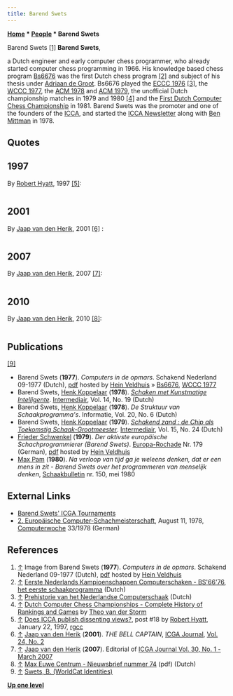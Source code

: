 ```yaml
---
title: Barend Swets
---
```

**[Home](Home "Home") * [People](People "People") * Barend Swets**

[](File:BarendSwets.jpg) Barend Swets <a id="cite-note-1" href="#cite-ref-1">[1]</a>
**Barend Swets**,

a Dutch engineer and early computer chess programmer, who already started computer chess programming in 1966. His knowledge based chess program [Bs6676](Bs6676 "Bs6676") was the first Dutch chess program <a id="cite-note-2" href="#cite-ref-2">[2]</a> and subject of his thesis under [Adriaan de Groot](Adriaan_de_Groot "Adriaan de Groot"). Bs6676 played the [ECCC 1976](ECCC_1976 "ECCC 1976") <a id="cite-note-3" href="#cite-ref-3">[3]</a>, the [WCCC 1977](WCCC_1977 "WCCC 1977"), the [ACM 1978](ACM_1978 "ACM 1978") and [ACM 1979](ACM_1979 "ACM 1979"), the unofficial Dutch championship matches in 1979 and 1980 <a id="cite-note-4" href="#cite-ref-4">[4]</a> and the [First Dutch Computer Chess Championship](DOCCC_1981 "DOCCC 1981") in 1981. Barend Swets was the promoter and one of the founders of the [ICCA](ICCA "ICCA"), and started the [ICCA Newsletter](ICGA_Journal "ICGA Journal") along with [Ben Mittman](Ben_Mittman "Ben Mittman") in 1978.

## Quotes

## 1997

By [Robert Hyatt](Robert_Hyatt "Robert Hyatt"), 1997 <a id="cite-note-5" href="#cite-ref-5">[5]</a>:

```C++Problem is, no one else has stepped forward.  I was there when Barend Swets (Believe the spelling is correct) proposed forming this organization in [1977](WCCC_1977 "WCCC 1977") in Toronto.  I was one of many that stood up and said "yes, I'll join." However, others stood up and said I'll not only join, I'll help for nothing, and the [ICCA](ICCA "ICCA") was formed, and continues to work this way.  

```

## 2001

By [Jaap van den Herik](Jaap_van_den_Herik "Jaap van den Herik"), 2001 <a id="cite-note-6" href="#cite-ref-6">[6]</a> :

```C++In 1977, the [ICCA](ICCA "ICCA") was founded during the [Second World Computer-Chess Championship](WCCC_1977 "WCCC 1977") in Toronto. The organisation was the brainchild of Barend Swets and many participants supported the idea, among them [Ken Thompson](Ken_Thompson "Ken Thompson") who then tied for 4th place amongst 16 participants with his program [BELLE](Belle "Belle"). 

```

## 2007

By [Jaap van den Herik](Jaap_van_den_Herik "Jaap van den Herik"), 2007 <a id="cite-note-7" href="#cite-ref-7">[7]</a>:

```C++In 1978 [Ben Mittman](Ben_Mittman "Ben Mittman") and Barend Swets started the ICCA Newsletter. It was specialized on chess. Owing to the series of [Advances in Computer Chess Conferences](Conferences#AdvancesinComputerChess "Conferences"), which in 1999 changed to [Advances in Computer Games Conferences](Conferences#AdvancesinComputerGames "Conferences"), the ICCA Journal broadened its scope, too, and published articles on other games. This can be seen as a generalization. As a direct consequence, the Journal was renamed into [ICGA Journal](ICGA_Journal "ICGA Journal"). 

```

## 2010

By [Jaap van den Herik](Jaap_van_den_Herik "Jaap van den Herik"), 2010 <a id="cite-note-8" href="#cite-ref-8">[8]</a>:

```C++Along with Barend Swets and [Peter van Diepen](Peter_van_Diepen "Peter van Diepen"), I was one of the followers of [Euwe](Max_Euwe "Max Euwe") and [De Groot](Adriaan_de_Groot "Adriaan de Groot"). Euwe had become extraordinary professor in 1964 Rotterdam and professor in Tilburg (data processing)... 

```

## Publications

<a id="cite-note-9" href="#cite-ref-9">[9]</a>

- Barend Swets (**1977**). *Computers in de opmars*. Schakend Nederland 09-1977 (Dutch), [pdf](http://www.schaakcomputers.nl/hein_veldhuis/database/files/09-1977,%20Schakend%20Nederland,%20Ir.%20Barend%20Swets,%20Computers%20in%20de%20opmars.pdf) hosted by [Hein Veldhuis](Hein_Veldhuis "Hein Veldhuis") » [Bs6676](Bs6676 "Bs6676"), [WCCC 1977](WCCC_1977 "WCCC 1977")
- Barend Swets, [Henk Koppelaar](Henk_Koppelaar "Henk Koppelaar") (**1978**). *[Schaken met Kunstmatige Intelligente](http://www.worldcat.org/title/schaken-met-kunstmatige-intelligente/oclc/769893277)*. [Intermediair](http://nl.wikipedia.org/wiki/Intermediair_%28tijdschrift%29), Vol. 14, No. 19 (Dutch)
- Barend Swets, [Henk Koppelaar](Henk_Koppelaar "Henk Koppelaar") (**1978**). *De Struktuur van Schaakprogramma's*. Informatie, Vol. 20, No. 6 (Dutch)
- Barend Swets, [Henk Koppelaar](Henk_Koppelaar "Henk Koppelaar") (**1979**). *[Schakend zand : de Chip als Toekomstig Schaak-Grootmeester](http://www.worldcat.org/title/schakend-zand-de-chip-als-toekomstig-schaak-grootmeester/oclc/773233336)*. [Intermediair](http://nl.wikipedia.org/wiki/Intermediair_%28tijdschrift%29), Vol. 15, No. 24 (Dutch)
- [Frieder Schwenkel](Frieder_Schwenkel "Frieder Schwenkel") (**1979**). *Der aktivste europäische Schachprogrammierer (Barend Swets)*. [Europa-Rochade](https://de.wikipedia.org/wiki/Rochade_Europa) Nr. 179 (German), [pdf](<http://www.schaakcomputers.nl/hein_veldhuis/database/files/06-1979,%20Rochade,%20Fr.%20Schwenkel,%20Der%20aktivste%20europaische%20Schachprogrammierer%20(Barend%20Swets).pdf>) hosted by [Hein Veldhuis](Hein_Veldhuis "Hein Veldhuis")
- [Max Pam](http://www.maxpam.nl/) (**1980**). *Na verloop van tijd ga je weleens denken, dat er een mens in zit - Barend Swets over het programmeren van menselijk denken*, [Schaakbulletin](http://www.newinchess.com/Support/Default.aspx?PageID=001) nr. 150, mei 1980

## External Links

- [Barend Swets' ICGA Tournaments](https://www.game-ai-forum.org/icga-tournaments/person.php?id=423)
- [2. Europäische Computer-Schachmeisterschaft](https://www.computerwoche.de/a/2-europaeische-computer-schachmeisterschaft,1196573), August 11, 1978, [Computerwoche](Computerworld#Woche "Computerworld") 33/1978 (German)

## References

1. <a id="cite-ref-1" href="#cite-note-1">↑</a> Image from Barend Swets (**1977**). *Computers in de opmars*. Schakend Nederland 09-1977 (Dutch), [pdf](http://www.schaakcomputers.nl/hein_veldhuis/database/files/09-1977,%20Schakend%20Nederland,%20Ir.%20Barend%20Swets,%20Computers%20in%20de%20opmars.pdf) hosted by [Hein Veldhuis](Hein_Veldhuis "Hein Veldhuis")
1. <a id="cite-ref-2" href="#cite-note-2">↑</a> [Eerste Nederlands Kampioenschappen Computerschaken - BS'66'76, het eerste schaakprogramma](http://www.csvnsupplementsite.nl/csvnp2.html) (Dutch)
1. <a id="cite-ref-3" href="#cite-note-3">↑</a> [Prehistorie van het Nederlandse Computerschaak](http://old.csvn.nl/pre_hist.html) (Dutch)
1. <a id="cite-ref-4" href="#cite-note-4">↑</a> [Dutch Computer Chess Championships - Complete History of Rankings and Games](http://old.csvn.nl/dcc_hist.html) by [Theo van der Storm](Theo_van_der_Storm "Theo van der Storm")
1. <a id="cite-ref-5" href="#cite-note-5">↑</a> [Does ICCA publish dissenting views?](http://groups.google.com/group/rec.games.chess.computer/browse_frm/thread/3a074c70a369937f#), post #18 by [Robert Hyatt](Robert_Hyatt "Robert Hyatt"), January 22, 1997, [rgcc](Computer_Chess_Forums "Computer Chess Forums")
1. <a id="cite-ref-6" href="#cite-note-6">↑</a> [Jaap van den Herik](Jaap_van_den_Herik "Jaap van den Herik") (**2001**). *THE BELL CAPTAIN*, [ICGA Journal](ICGA_Journal "ICGA Journal"), [Vol. 24, No. 2](http://ticc.uvt.nl/icga/journal/contents/content24-2.htm)
1. <a id="cite-ref-7" href="#cite-note-7">↑</a> [Jaap van den Herik](Jaap_van_den_Herik "Jaap van den Herik") (**2007**). Editorial of [ICGA Journal Vol. 30, No. 1 - March 2007](http://ticc.uvt.nl/icga/journal/contents/content30-1.htm)
1. <a id="cite-ref-8" href="#cite-note-8">↑</a> [Max Euwe Centrum - Nieuwsbrief nummer 74](http://www.maxeuwe.nl/nieuwsbrief/nummer74.pdf) (pdf) (Dutch)
1. <a id="cite-ref-9" href="#cite-note-9">↑</a> [Swets, B. (WorldCat Identities)](http://www.worldcat.org/identities/np-swets,%20b/)

**[Up one level](People "People")**

